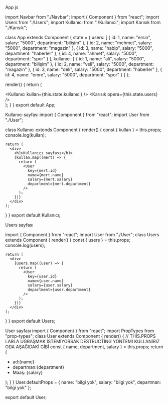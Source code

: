 App js

import Navbar from "./Navbar";
import { Component } from "react";
import Users from "./Users";
import Kullanıcı from "./Kullanıcı";
import Karısık from "./Karısık";

class App extends Component {
  state = {
    users: [
      {
        id: 1,
        name: "ersin",
        salary: "5000",
        department: "bilişim"
      },
      {
        id: 2,
        name: "mehmet",
        salary: "5000",
        department: "magazin"
      },
      {
        id: 3,
        name: "habip",
        salary: "5000",
        department: "haberler"
      },
      {
        id: 4,
        name: "ahmet",
        salary: "5000",
        department: "spor"
      }
    ],
    kullanıcı: [
      {
        id: 1,
        name: "ali",
        salary: "5000",
        department: "bilişim"
      },
      {
        id: 2,
        name: "veli",
        salary: "5000",
        department: "magazin"
      },
      {
        id: 3,
        name: "deli",
        salary: "5000",
        department: "haberler"
      },
      {
        id: 4,
        name: "emre",
        salary: "5000",
        department: "spor"
      }
    ]
  };

  render() {
    return (
      <div className=" App row d-flex ">
        <div className="d-flex col-md-3">
          <Navbar title="User app 3" />
          <Users users={this.state.users} />
          <Kullanıcı kullan={this.state.kullanıcı} />
          <Karısık opera={this.state.users} />
        </div>
      </div>
    );
  }
}
export default App;

Kullanıcı sayfası 
import { Component } from "react";
import User from "./User";

class Kullanıcı extends Component {
  render() {
    const { kullan } = this.props;
    console.log(kullan);

    return (
      <div>
        <h1>Kullanıcı sayfası</h1>
        {kullan.map((mert) => {
          return (
            <User
              key={mert.id}
              name={mert.name}
              salary={mert.salary}
              department={mert.department}
            />
          );
        })}
      </div>
    );
  }
}
export default Kullanıcı;

Users sayfası 

import { Component } from "react";
import User from "./User";
class Users extends Component {
  render() {
    const { users } = this.props;
    console.log(users);

    return (
      <div>
        {users.map((user) => {
          return (
            <User
              key={user.id}
              name={user.name}
              salary={user.salary}
              department={user.department}
            />
          );
        })}
      </div>
    );
  }
}
export default Users;

 User sayfası
 import { Component } from "react";
import PropTypes from "prop-types";
class User extends Component {
  render() {
    // THİS.PROPS LARLA UĞRAŞMAK İSTEMİYORSAK DESTRUCTİNG YÖNTEMİ KULLANIRIZ ODA AŞAĞIDAKİ GİBİ
    const { name, department, salary } = this.props;
    return (
      <div>
        <ul>
          <li>ad:{name} </li>
          <li>departman:{department} </li>
          <li>Maaş: {salary}</li>
        </ul>
      </div>
    );
  }
}
User.defaultProps = {
  name: "bilgi yok",
  salary: "bilgi yok",
  departman: "bilgi yok"
};

export default User;

